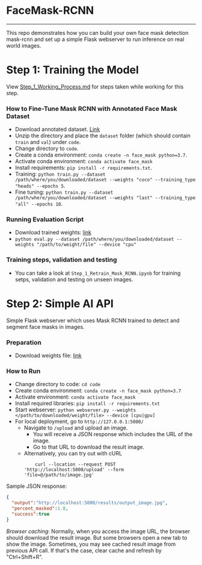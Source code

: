 # FaceMask-RCNN

---
This repo demonstrates how you can build your own face mask detection mask-rcnn and set up a simple Flask webserver
to run inference on real world images.

# Step 1: Training the Model

View [Step_1_Working_Process.md](Step_1_Working_Process.md) for steps taken while working for this step.

### How to Fine-Tune Mask RCNN with Annotated Face Mask Dataset
* Download annotated dataset. [Link](https://drive.google.com/file/d/1b-G3QmwC0JtlfI6IKsSjw3K3xGxWHLJo/view)
* Unzip the directory and place the `dataset` folder (which should contain `train` and `val`) under `code`.
* Change directory to `code`.
* Create a conda environment: `conda create -n face_mask python=3.7`.
* Activate conda environment: `conda activate face_mask`
* Install requirements: `pip install -r requirements.txt`.
* Training: `python train.py --dataset /path/where/you/downloaded/dataset --weights "coco" --training_type "heads" --epochs 5`.
* Fine tuning: `python train.py --dataset /path/where/you/downloaded/dataset --weights "last" --training_type "all" --epochs 10`.

### Running Evaluation Script
* Download trained weights: [link](https://drive.google.com/file/d/1qjAJwsS6Rx2niTIVbak24oKlLitPWZU-/view?usp=sharing)
* `python eval.py --dataset /path/where/you/downloaded/dataset --weights "/path/to/weight/file" --device "cpu"`

### Training steps, validation and testing
* You can take a look at `Step_1_Retrain_Mask_RCNN.ipynb` for training setps,
validation and testing on unseen images.

# Step 2: Simple AI API

Simple Flask webserver which uses Mask RCNN trained to detect and segment face masks in images.

### Preparation
* Download weights file: [link](https://drive.google.com/file/d/1qjAJwsS6Rx2niTIVbak24oKlLitPWZU-/view?usp=sharing)

### How to Run
* Change directory to code: `cd code`
* Create conda environment: `conda create -n face_mask python=3.7`
* Activate environment: `conda activate face_mask`
* Install required libraries: `pip install -r requirements.txt`
* Start webserver: `python webserver.py --weights </path/to/downloaded/weight/file> --device [cpu|gpu]`
* For local deployment, go to `http://127.0.0.1:5000/`
    * Navigate to `/upload` and upload an image.
        * You will receive a JSON response which includes the URL of the image.
        * Go to that URL to download the result image.
    * Alternatively, you can try out with cURL
        ```shell script
            curl --location --request POST 'http://localhost:5000/upload' --form 'file=@/path/to/image.jpg'
        ``` 

Sample JSON response:
```json
{
  "output":"http://localhost:5000/results/output_image.jpg",
  "percent_masked":1.8,
  "success":true
}
```

*Browser caching*: Normally, when you access the image URL, the browser should download the result image. 
But some browsers open a new tab to show the image. Sometimes, you may see 
cached result image from previous API call. If that's the case, clear cache and refresh by "Ctrl+Shift+R".